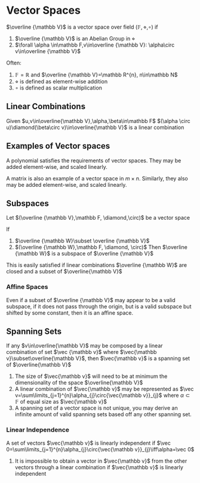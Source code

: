 # Vector Spaces

$\overline {\mathbb V}$ is a vector space over field $(\mathbb F, \diamond, \circ)$ if

1. $\overline {\mathbb V}$ is an Abelian Group in $\diamond$
2. $\forall \alpha \in\mathbb F,v\in\overline {\mathbb V}: \alpha\circ v\in\overline {\mathbb V}$

Often:
1. $\mathbb F=\mathbb R$ and $\overline {\mathbb V}=\mathbb R^{n}, n\in\mathbb N$
2. $\diamond$ is defined as element-wise addition
3. $\circ$ is defined as scalar multiplication

## Linear Combinations

Given $u,v\in\overline{\mathbb V},\alpha,\beta\in\mathbb F$
$(\alpha \circ u)\diamond(\beta\circ v)\in\overline{\mathbb V}$ is a linear combination

## Examples of Vector spaces

A polynomial satisfies the requirements of vector spaces. They may be added element-wise, and scaled linearly.

A matrix is also an example of a vector space in $m\times n$. Similarly, they also may be added element-wise, and scaled linearly.

## Subspaces

Let $(\overline {\mathbb V},\mathbb F, \diamond,\circ)$ be a vector space

If
1. $\overline {\mathbb W}\subset \overline {\mathbb V}$
2. $(\overline {\mathbb W},\mathbb F, \diamond, \circ)$
Then $\overline {\mathbb W}$ is a subspace of $\overline {\mathbb V}$

This is easily satisfied if linear combinations $\overline {\mathbb W}$ are closed and a subset of $\overline{\mathbb V}$

### Affine Spaces

Even if a subset of $\overline {\mathbb V}$ may appear to be a valid subspace, if it does not pass through the origin, but is a valid subspace but shifted by some constant, then it is an affine space.

## Spanning Sets

If any $v\in\overline{\mathbb V}$ may be composed by a linear combination of set $\vec {\mathbb v}$ where $\vec{\mathbb v}\subset\overline{\mathbb V}$, then $\vec{\mathbb v}$ is a spanning set of $\overline{\mathbb V}$

1. The size of $\vec{\mathbb v}$ will need to be at minimum the dimensionality of the space $\overline{\mathbb V}$
2. A linear combination of $\vec{\mathbb v}$ may be represented as $\vec v=\sum\limits_{j=1}^{n}\alpha_{j}\circ{\vec{\mathbb v}}_{j}$ where $\alpha\subset\mathbb F$ of equal size as $\vec{\mathbb v}$
3. A spanning set of a vector space is not unique, you may derive an infinite amount of valid spanning sets based off any other spanning set.

### Linear Independence

A set of vectors $\vec{\mathbb v}$ is linearly independent if 
$\vec 0=\sum\limits_{j=1}^{n}\alpha_{j}\circ{\vec{\mathbb v}}_{j}\iff\alpha=\vec 0$

1. It is impossible to obtain a vector in $\vec{\mathbb v}$ from the other vectors through a linear combination if $\vec{\mathbb v}$ is linearly independent